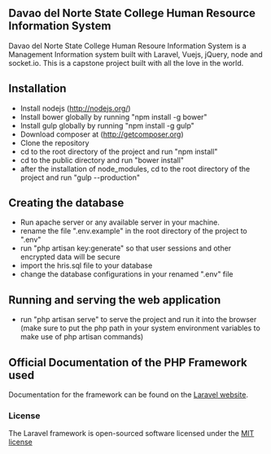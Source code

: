 ## Davao del Norte State College Human Resource Information System

Davao del Norte State College Human Resoure Information System is a Management Information system built with Laravel, Vuejs, jQuery, node and socket.io. This is a capstone project built with all the love in the world.

## Installation

- Install nodejs (http://nodejs.org/)
- Install bower globally by running "npm install -g bower"
- Install gulp globally by running "npm install -g gulp"
- Download composer at (http://getcomposer.org)
- Clone the repository
- cd to the root directory of the project and run "npm install"
- cd to the public directory and run "bower install"
- after the installation of node_modules, cd to the root directory of the project and run "gulp --production"

## Creating the database

- Run apache server or any available server in your machine.
- rename the file ".env.example" in the root directory of the project to ".env"
- run "php artisan key:generate" so that user sessions and other encrypted data will be secure
- import the hris.sql file to your database 
- change the database configurations in your renamed ".env" file

## Running and serving the web application

- run "php artisan serve" to serve the project and run it into the browser (make sure to put the php path in your system environment variables to make use of php artisan commands)

## Official Documentation of the PHP Framework used

Documentation for the framework can be found on the [Laravel website](http://laravel.com/docs).

### License

The Laravel framework is open-sourced software licensed under the [MIT license](http://opensource.org/licenses/MIT)
